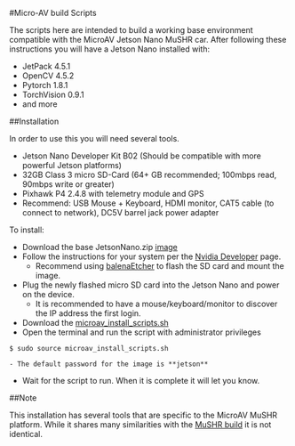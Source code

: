 #Micro-AV build Scripts

The scripts here are intended to build a working base environment compatible with the MicroAV Jetson Nano MuSHR car.
After following these instructions you will have a Jetson Nano installed with:
* JetPack 	4.5.1
* OpenCV 	4.5.2
* Pytorch 	1.8.1
* TorchVision 	0.9.1
* and more

##Installation

In order to use this you will need several tools. 

* Jetson Nano Developer Kit B02 (Should be compatible with more powerful Jetson platforms)
* 32GB Class 3 micro SD-Card (64+ GB recommended; 100mbps read, 90mbps write or greater)
* Pixhawk P4 2.4.8 with telemetry module and GPS
* Recommend: USB Mouse + Keyboard, HDMI monitor, CAT5 cable (to connect to network), DC5V barrel jack power adapter

To install:

* Download the base JetsonNano.zip [image](https://drive.google.com/file/d/1pAR5bnCtCfcO8XYbJbPB2-0DckblQhR7/view?usp=sharing)
* Follow the instructions for your system per the [Nvidia Developer](https://developer.nvidia.com/embedded/learn/get-started-jetson-nano-devkit#write) page.
	- Recommend using [balenaEtcher](https://www.balena.io/etcher/) to flash the SD card and mount the image.
* Plug the newly flashed micro SD card into the Jetson Nano and power on the device.
	- It is recommended to have a mouse/keyboard/monitor to discover the IP address the first login.
* Download the [microav_install_scripts.sh](https://github.com/YoungJonathanP/MicroAV/blob/main/microav_install_script.sh)
* Open the terminal and run the script with administrator privileges
```
$ sudo source microav_install_scripts.sh
```
	- The default password for the image is **jetson**
* Wait for the script to run. When it is complete it will let you know.

##Note

This installation has several tools that are specific to the MicroAV MuSHR platform. While it shares many similarities with the [MuSHR build](https://mushr.io/) it is not identical.
